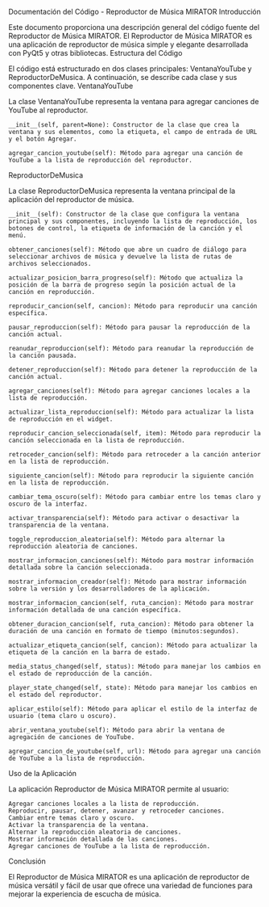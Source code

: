 Documentación del Código - Reproductor de Música MIRATOR
Introducción

Este documento proporciona una descripción general del código fuente del Reproductor de Música MIRATOR. El Reproductor de Música MIRATOR es una aplicación de reproductor de música simple y elegante desarrollada con PyQt5 y otras bibliotecas.
Estructura del Código

El código está estructurado en dos clases principales: VentanaYouTube y ReproductorDeMusica. A continuación, se describe cada clase y sus componentes clave.
VentanaYouTube

La clase VentanaYouTube representa la ventana para agregar canciones de YouTube al reproductor.

    __init__(self, parent=None): Constructor de la clase que crea la ventana y sus elementos, como la etiqueta, el campo de entrada de URL y el botón Agregar.

    agregar_cancion_youtube(self): Método para agregar una canción de YouTube a la lista de reproducción del reproductor.

ReproductorDeMusica

La clase ReproductorDeMusica representa la ventana principal de la aplicación del reproductor de música.

    __init__(self): Constructor de la clase que configura la ventana principal y sus componentes, incluyendo la lista de reproducción, los botones de control, la etiqueta de información de la canción y el menú.

    obtener_canciones(self): Método que abre un cuadro de diálogo para seleccionar archivos de música y devuelve la lista de rutas de archivos seleccionados.

    actualizar_posicion_barra_progreso(self): Método que actualiza la posición de la barra de progreso según la posición actual de la canción en reproducción.

    reproducir_cancion(self, cancion): Método para reproducir una canción específica.

    pausar_reproduccion(self): Método para pausar la reproducción de la canción actual.

    reanudar_reproduccion(self): Método para reanudar la reproducción de la canción pausada.

    detener_reproduccion(self): Método para detener la reproducción de la canción actual.

    agregar_canciones(self): Método para agregar canciones locales a la lista de reproducción.

    actualizar_lista_reproduccion(self): Método para actualizar la lista de reproducción en el widget.

    reproducir_cancion_seleccionada(self, item): Método para reproducir la canción seleccionada en la lista de reproducción.

    retroceder_cancion(self): Método para retroceder a la canción anterior en la lista de reproducción.

    siguiente_cancion(self): Método para reproducir la siguiente canción en la lista de reproducción.

    cambiar_tema_oscuro(self): Método para cambiar entre los temas claro y oscuro de la interfaz.

    activar_transparencia(self): Método para activar o desactivar la transparencia de la ventana.

    toggle_reproduccion_aleatoria(self): Método para alternar la reproducción aleatoria de canciones.

    mostrar_informacion_canciones(self): Método para mostrar información detallada sobre la canción seleccionada.

    mostrar_informacion_creador(self): Método para mostrar información sobre la versión y los desarrolladores de la aplicación.

    mostrar_informacion_cancion(self, ruta_cancion): Método para mostrar información detallada de una canción específica.

    obtener_duracion_cancion(self, ruta_cancion): Método para obtener la duración de una canción en formato de tiempo (minutos:segundos).

    actualizar_etiqueta_cancion(self, cancion): Método para actualizar la etiqueta de la canción en la barra de estado.

    media_status_changed(self, status): Método para manejar los cambios en el estado de reproducción de la canción.

    player_state_changed(self, state): Método para manejar los cambios en el estado del reproductor.

    aplicar_estilo(self): Método para aplicar el estilo de la interfaz de usuario (tema claro u oscuro).

    abrir_ventana_youtube(self): Método para abrir la ventana de agregación de canciones de YouTube.

    agregar_cancion_de_youtube(self, url): Método para agregar una canción de YouTube a la lista de reproducción.

Uso de la Aplicación

La aplicación Reproductor de Música MIRATOR permite al usuario:

    Agregar canciones locales a la lista de reproducción.
    Reproducir, pausar, detener, avanzar y retroceder canciones.
    Cambiar entre temas claro y oscuro.
    Activar la transparencia de la ventana.
    Alternar la reproducción aleatoria de canciones.
    Mostrar información detallada de las canciones.
    Agregar canciones de YouTube a la lista de reproducción.

Conclusión

El Reproductor de Música MIRATOR es una aplicación de reproductor de música versátil y fácil de usar que ofrece una variedad de funciones para mejorar la experiencia de escucha de música.
